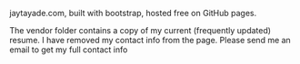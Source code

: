 jaytayade.com, built with bootstrap, hosted free on GitHub pages.

The vendor folder contains a copy of my current (frequently updated) resume. I have removed my contact info from the page. Please send me an email to get my full contact info
